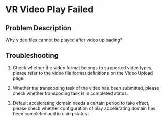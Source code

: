 # VR Video Play Failed

## Problem Description

Why video files cannot be played after video uploading?

## Troubleshooting

1. Check whether the video format belongs to supported video types, please refer to the video file format definitions on the Video Upload page.

2. Whether the transcoding task of the video has been submitted, please check whether transcoding task is in completed status.

3. Default accelerating domain needs a certain period to take effect, please check whether configuration of play accelerating domain has been completed and in using status.


